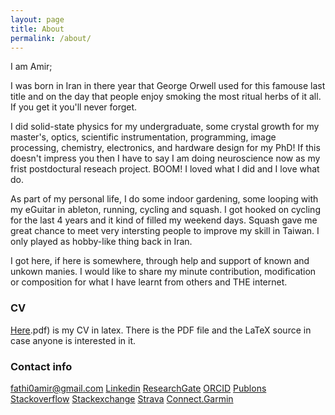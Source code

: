 ```yaml
---
layout: page
title: About
permalink: /about/
---
```


I am Amir; 

I was born in Iran in there year that George Orwell used for this famouse last title and on the day that people enjoy smoking the most ritual herbs of it all. If you 
get it you'll never forget. 

I did solid-state physics for my undergraduate, some crystal growth for my master's, optics, 
scientific instrumentation, programming, image processing, chemistry, electronics, and hardware design for my PhD! 
If this doesn't impress you then I have to say I am doing neuroscience now as my frist postdoctural reseach project. BOOM!
I loved what I did and I love what do. 

As part of my personal life, I do some indoor gardening, some looping with my eGuitar in ableton, running, cycling and squash. 
I got hooked on cycling for the last 4 years and it kind of filled my weekend days. Squash gave me great chance to meet very
intersting people to improve my skill in Taiwan. I only played as hobby-like thing back in Iran. 

I got here, if here is somewhere, through help and support of known and unkown manies. I would like to 
share my minute contribution, modification or composition for what I have learnt from others and THE internet. 

### CV

[Here](https://github.com/fathi0amir/CV/blob/main/Amir%20Fathi%20Curriculum%20Vitae%20(En)%2008-12-2020).pdf) 
is my CV in latex. There is the PDF file and the LaTeX source in case anyone is interested in it.

### Contact info

[fathi0amir@gmail.com](mailto:fathi0amir@gmail.com)
[Linkedin](https://www.linkedin.com/in/fathi0amir/)
[ResearchGate](https://www.researchgate.net/profile/Amir-Fathi-5)
[ORCID](https://orcid.org/0000-0002-2528-8405)
[Publons](https://publons.com/researcher/2544061/amir-fathi/)
[Stackoverflow](https://stackoverflow.com/users/14200249/amir-fathi)
[Stackexchange](https://meta.stackexchange.com/users/974036/amir-fathi)
[Strava](https://www.strava.com/athletes/35111865)
[Connect.Garmin](https://connect.garmin.com/modern/profile/0d1daa0b-da7b-411e-ae62-85cb9b6df8f6)
